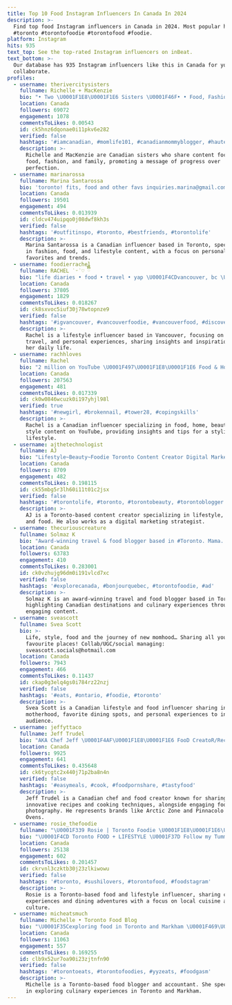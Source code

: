 ```yaml
---
title: Top 10 Food Instagram Influencers In Canada In 2024
description: >-
  Find top food Instagram influencers in Canada in 2024. Most popular hashtags:
  #toronto #torontofoodie #torontofood #foodie.
platform: Instagram
hits: 935
text_top: See the top-rated Instagram influencers on inBeat.
text_bottom: >-
  Our database has 935 Instagram influencers like this in Canada for you to
  collaborate.
profiles:
  - username: therivercitysisters
    fullname: Richelle + MacKenzie
    bio: "• Two \U0001F1E8\U0001F1E6 Sisters \U0001F46F• • Food, Fashion, Family • • Progress > Perfection • rivercitysisters@gmail.com"
    location: Canada
    followers: 69072
    engagement: 1078
    commentsToLikes: 0.00543
    id: ck5hnz6dqonae0i11pkv6e282
    verified: false
    hashtags: '#iamcanadian, #momlife101, #canadianmommyblogger, #hautecuisines'
    description: >-
      Richelle and MacKenzie are Canadian sisters who share content focused on
      food, fashion, and family, promoting a message of progress over
      perfection.
  - username: marinarossa
    fullname: Marina Santarossa
    bio: 'toronto! fits, food and other favs inquiries.marina@gmail.com'
    location: Canada
    followers: 19501
    engagement: 494
    commentsToLikes: 0.013939
    id: cldcv474uipqo0j08dwf8kh3s
    verified: false
    hashtags: '#outfitinspo, #toronto, #bestfriends, #torontolife'
    description: >-
      Marina Santarossa is a Canadian influencer based in Toronto, specializing
      in fashion, food, and lifestyle content, with a focus on personal
      favorites and trends.
  - username: foodierrachel
    fullname: RACHEL ˙ᵕ˙♡ ྀིྀི
    bio: "life diaries • food • travel • yap \U0001F4CDvancouver, bc \U0001F48C foodierrachel@gmail.com"
    location: Canada
    followers: 37805
    engagement: 1829
    commentsToLikes: 0.018267
    id: ck8sxvoc5iuf30j78wtopnze9
    verified: false
    hashtags: '#igvancouver, #vancouverfoodie, #vancouverfood, #discovervancouver'
    description: >-
      Rachel is a lifestyle influencer based in Vancouver, focusing on food,
      travel, and personal experiences, sharing insights and inspiration from
      her daily life.
  - username: rachhloves
    fullname: Rachel
    bio: "2 million on YouTube \U0001F497\U0001F1E8\U0001F1E6 Food & Home: Youtube.com/RachhLovesLife Beauty & Style: Youtube.com/RachhLoves"
    location: Canada
    followers: 207563
    engagement: 481
    commentsToLikes: 0.017339
    id: ck0w0846wcuzk0i197yhjl98l
    verified: true
    hashtags: '#newgirl, #brokennail, #tower28, #copingskills'
    description: >-
      Rachel is a Canadian influencer specializing in food, home, beauty, and
      style content on YouTube, providing insights and tips for a stylish
      lifestyle.
  - username: ajthetechnologist
    fullname: AJ
    bio: "Lifestyle~Beauty~Foodie Toronto Content Creator Digital Marketing Strategist PR/Collabs\U0001F48C: technologist.aj@gmail.com"
    location: Canada
    followers: 8709
    engagement: 482
    commentsToLikes: 0.198115
    id: ck55mbg5r3lh60i11t01c2jsx
    verified: false
    hashtags: '#torontolife, #toronto, #torontobeauty, #torontoblogger'
    description: >-
      AJ is a Toronto-based content creator specializing in lifestyle, beauty,
      and food. He also works as a digital marketing strategist.
  - username: thecuriouscreature
    fullname: Solmaz K
    bio: "Award-winning travel & food blogger based in #Toronto. Mama. @destination_toronto ambassador. Iranian \U0001F1E8\U0001F1E6 \U0001F3A5 TikTok: TheCuriousCreature 44K"
    location: Canada
    followers: 63783
    engagement: 410
    commentsToLikes: 0.283001
    id: ck0vzhujg96dm0i191vlcd7xc
    verified: false
    hashtags: '#explorecanada, #bonjourquebec, #torontofoodie, #ad'
    description: >-
      Solmaz K is an award-winning travel and food blogger based in Toronto,
      highlighting Canadian destinations and culinary experiences through
      engaging content.
  - username: sveascott
    fullname: Svea Scott
    bio: >-
      Life, style, food and the journey of new momhood… Sharing all your new
      favourite places! Collab/UGC/social managing:
      sveascott.socials@hotmail.com
    location: Canada
    followers: 7943
    engagement: 466
    commentsToLikes: 0.11437
    id: ckap0g3elq4gs0i784rz22nzj
    verified: false
    hashtags: '#eats, #ontario, #foodie, #toronto'
    description: >-
      Svea Scott is a Canadian lifestyle and food influencer sharing insights on
      motherhood, favorite dining spots, and personal experiences to inspire her
      audience.
  - username: jeffyttaco
    fullname: Jeff Trudel
    bio: "AKA Chef Jeff \U0001F4AF\U0001F1E8\U0001F1E6 FooD CreatoR/Recipe MakeR Food&\U0001F4F8 By Me ❤️Gwen❤️ AMBASSADOR @arcticzone @environiagara @pinnacolopizzaovens"
    location: Canada
    followers: 9925
    engagement: 641
    commentsToLikes: 0.435648
    id: ck6tycgtc2x440j71p2ba8n4n
    verified: false
    hashtags: '#easymeals, #cook, #foodpornshare, #tastyfood'
    description: >-
      Jeff Trudel is a Canadian chef and food creator known for sharing
      innovative recipes and cooking techniques, alongside engaging food
      photography. He represents brands like Arctic Zone and Pinnacolo Pizza
      Ovens.
  - username: rosie_thefoodie
    fullname: "\U0001F339 Rosie | Toronto Foodie \U0001F1E8\U0001F1E6\U0001F1F0\U0001F1F7"
    bio: "\U0001F4CD Toronto FOOD + LIFESTYLE \U0001F37D Follow my Tummy Journey \U0001F48C DM/Email for collabs & rates \U0001F3A5 TikTok: rosie_thefoodie"
    location: Canada
    followers: 25138
    engagement: 602
    commentsToLikes: 0.201457
    id: ckrvnl3czktb30j23zlkiwowu
    verified: false
    hashtags: '#toronto, #sushilovers, #torontofood, #foodstagram'
    description: >-
      Rosie is a Toronto-based food and lifestyle influencer, sharing culinary
      experiences and dining adventures with a focus on local cuisine and
      culture.
  - username: micheatsmuch
    fullname: Michelle • Toronto Food Blog
    bio: "\U0001F35Cexploring food in Toronto and Markham \U0001F469\U0001F3FB‍\U0001F4BBaccountant by day, foodie by night \U0001F48Cdm / email for tasty partnerships"
    location: Canada
    followers: 11063
    engagement: 557
    commentsToLikes: 0.169255
    id: clb9x52ur7oa90i23zjtnfn90
    verified: false
    hashtags: '#torontoeats, #torontofoodies, #yyzeats, #foodgasm'
    description: >-
      Michelle is a Toronto-based food blogger and accountant. She specializes
      in exploring culinary experiences in Toronto and Markham.
---
```


